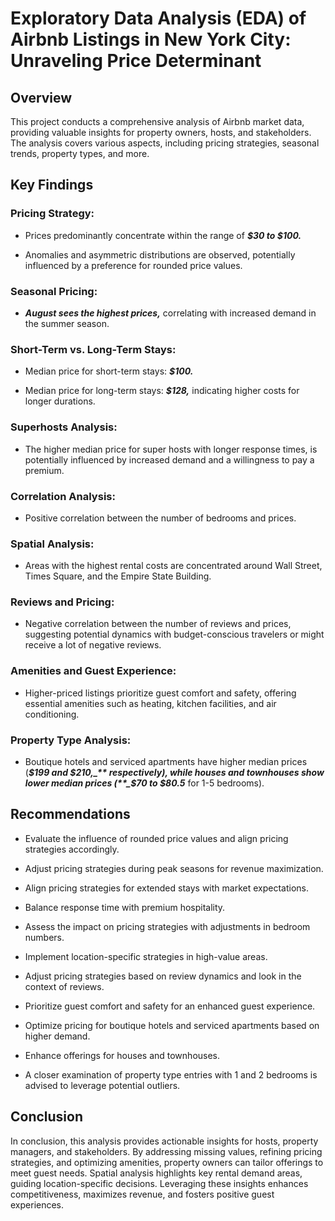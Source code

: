 # Exploratory Data Analysis (EDA) of Airbnb Listings in New York City: Unraveling Price Determinant

## Overview

This project conducts a comprehensive analysis of Airbnb market data, providing valuable insights for property owners, hosts, and stakeholders. The analysis covers various aspects, including pricing strategies, seasonal trends, property types, and more.

## Key Findings

### Pricing Strategy:

- Prices predominantly concentrate within the range of **_$30 to $100._**

- Anomalies and asymmetric distributions are observed, potentially influenced by a preference for rounded price values.

### Seasonal Pricing:

- **_August sees the highest prices,_** correlating with increased demand in the summer season.

### Short-Term vs. Long-Term Stays:

- Median price for short-term stays: **_$100._**

- Median price for long-term stays: **_$128,_** indicating higher costs for longer durations.

### Superhosts Analysis:

- The higher median price for super hosts with longer response times, is potentially influenced by increased demand and a willingness to pay a premium.

### Correlation Analysis:

- Positive correlation between the number of bedrooms and prices.

### Spatial Analysis:

- Areas with the highest rental costs are concentrated around Wall Street, Times Square, and the Empire State Building.

### Reviews and Pricing:

- Negative correlation between the number of reviews and prices, suggesting potential dynamics with budget-conscious travelers or might receive a lot of negative reviews.

### Amenities and Guest Experience:

- Higher-priced listings prioritize guest comfort and safety, offering essential amenities such as heating, kitchen facilities, and air conditioning.

### Property Type Analysis:

- Boutique hotels and serviced apartments have higher median prices (**_$199 and $210,_** respectively), while houses and townhouses show lower median prices (**_$70 to $80.5_** for 1-5 bedrooms).

## Recommendations

- Evaluate the influence of rounded price values and align pricing strategies accordingly.

- Adjust pricing strategies during peak seasons for revenue maximization.

- Align pricing strategies for extended stays with market expectations.

- Balance response time with premium hospitality.

- Assess the impact on pricing strategies with adjustments in bedroom numbers.

- Implement location-specific strategies in high-value areas.

- Adjust pricing strategies based on review dynamics and look in the context of reviews.

- Prioritize guest comfort and safety for an enhanced guest experience.

- Optimize pricing for boutique hotels and serviced apartments based on higher demand.

- Enhance offerings for houses and townhouses.

- A closer examination of property type entries with 1 and 2 bedrooms is advised to leverage potential outliers.

## Conclusion

In conclusion, this analysis provides actionable insights for hosts, property managers, and stakeholders. By addressing missing values, refining pricing strategies, and optimizing amenities, property owners can tailor offerings to meet guest needs. Spatial analysis highlights key rental demand areas, guiding location-specific decisions. Leveraging these insights enhances competitiveness, maximizes revenue, and fosters positive guest experiences.
